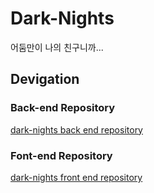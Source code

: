 # Dark-Nights

어둠만이 나의 친구니까...

## Devigation

### Back-end Repository

[dark-nights back end repository](https://github.com/The-Dark-Nights/back-end)

### Font-end Repository

[dark-nights front end repository](https://github.com/The-Dark-Nights/front-end)
